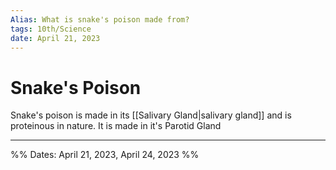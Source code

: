 ```yaml
---
Alias: What is snake's poison made from?
tags: 10th/Science
date: April 21, 2023
---
```

# Snake's Poison
Snake's poison is made in its [[Salivary Gland|salivary gland]] and is proteinous in nature. It is made in it's Parotid Gland

---
%%
Dates: April 21, 2023, April 24, 2023
%%